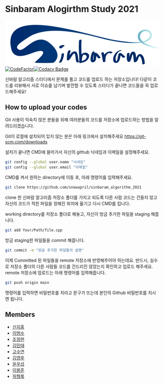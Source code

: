 # Sinbaram Alogirthm Study 2021
![LOGO](logo.png)
[![CodeFactor](https://www.codefactor.io/repository/github/snowapril/sinbaram_algorithm_2021/badge)](https://www.codefactor.io/repository/github/snowapril/sinbaram_algorithm_2021)[![Codacy Badge](https://app.codacy.com/project/badge/Grade/f372c28b91ae48d8b99381c59df1e480)](https://www.codacy.com/gh/Snowapril/sinbaram_algorithm_2021/dashboard?utm_source=github.com&amp;utm_medium=referral&amp;utm_content=Snowapril/sinbaram_algorithm_2021&amp;utm_campaign=Badge_Grade)

신바람 알고리즘 스터디에서 문제를 풀고 코드를 업로드 하는 저장소입니다!
다같이 코드를 리뷰해서 서로 이슈를 남기며 발전할 수 있도록 스터디가 끝나면 코드들을 꼭 업로드해주세요!

## How to upload your codes
Git 사용이 익숙치 않은 분들을 위해 여러분들의 코드를 저장소에 업로드하는 방법을 알려드리겠습니다.

Git이 로컬에 설치되어 있지 않는 분은 아래 링크에서 설치해주세요
https://git-scm.com/downloads

설치가 끝나면 CMD에 들어가서 자신의 github 닉네임과 이메일을 설정해주세요.
```bash
git config --global user.name "닉네임"
git config --global user.email "이메일"
```

CMD를 켜서 원하는 directory에 이동 후, 아래 명령어를 입력해주세요.
```bash
git clone https://github.com/snowapril/sinbaram_algorithm_2021
```

clone 한 신바람 알고리즘 저장소 폴더를 가지고 되도록 다른 사람 코드는 건들지 않고 
자신의 코드가 적힌 파일을 정해진 위치에 옮기고 다시 CMD를 킵니다.

working directory를 저장소 폴더로 해놓고, 자신이 방금 추가한 파일을 staging 해줍니다.
```bash
git add Your/Path/file.cpp
```

방금 staging한 파일들을 commit 해줍니다.
```bash
git commit -m "방금 추가한 파일들의 설명"
```

이제 Committed 된 파일들을 remote 저장소에 반영해주어야 하는데요. 
반드시, 실수로 저장소 폴더의 다른 사람들 코드를 건드리진 않았는지 확인하고 업로드 해주세요.
remote 저장소에 업로드는 아래 명령어를 입력해줍니다.
```bash
git push origin main
```

명령어를 입력하면 비밀번호를 치라고 문구가 뜨는데 본인의 Github 비밀번호를 치시면 됩니다.

## Members
* [신지홍](https://github.com/snowapril)
* [이범수](https://github.com/snowapril)
* [조정현](https://github.com/jojaeng2)
* [김민태](https://github.com/snowapril)
* [고수연](https://github.com/kosy318)
* [김영후](https://github.com/zer0who)
* [윤우섭](https://github.com/hyunyun)
* [이봉훈](https://github.com/drok02)
* [허형록](https://github.com/hyeongrokheo)